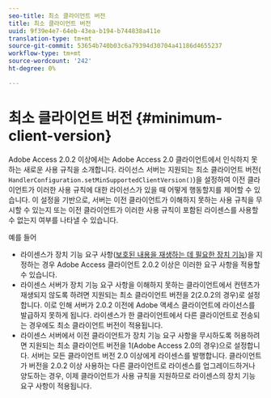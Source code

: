 ```yaml
---
seo-title: 최소 클라이언트 버전
title: 최소 클라이언트 버전
uuid: 9f39e4e7-64eb-43ea-b194-b744838a411e
translation-type: tm+mt
source-git-commit: 53654b740b03c6a79394d30704a41186d4655237
workflow-type: tm+mt
source-wordcount: '242'
ht-degree: 0%

---
```



# 최소 클라이언트 버전 {#minimum-client-version}

Adobe Access 2.0.2 이상에서는 Adobe Access 2.0 클라이언트에서 인식하지 못하는 새로운 사용 규칙을 소개합니다. 라이선스 서버는 지원되는 최소 클라이언트 버전( `HandlerConfiguration.setMinSupportedClientVersion()`)을 설정하여 이전 클라이언트가 이러한 사용 규칙에 대한 라이선스가 있을 때 어떻게 행동할지를 제어할 수 있습니다. 이 설정을 기반으로, 서버는 이전 클라이언트가 이해하지 못하는 사용 규칙을 무시할 수 있는지 또는 이전 클라이언트가 이러한 사용 규칙이 포함된 라이센스를 사용할 수 없는지 여부를 나타낼 수 있습니다.

예를 들어

* 라이센스가 장치 기능 요구 사항([보호된 내용을 재생하는 데 필요한 장치 기능](../../../aaxs-protecting-content/content-introduction/content-usage-rules/content-runtime-application-restrictions/content-device-capabilities.md))을 지정하는 경우 Adobe Access 클라이언트 2.0.2 이상은 이러한 요구 사항을 적용할 수 있습니다.
* 라이센스 서버가 장치 기능 요구 사항을 이해하지 못하는 클라이언트에서 컨텐츠가 재생되지 않도록 하려면 지원되는 최소 클라이언트 버전을 2(2.0.2의 경우)로 설정합니다. 이로 인해 서버가 2.0.2 이전에 Adobe 액세스 클라이언트에 라이선스를 발급하지 못하게 됩니다. 라이센스가 한 클라이언트에서 다른 클라이언트로 전송되는 경우에도 최소 클라이언트 버전이 적용됩니다.
* 라이센스 서버에서 이전 클라이언트가 장치 기능 요구 사항을 무시하도록 허용하려면 지원되는 최소 클라이언트 버전을 1(Adobe Access 2.0의 경우)으로 설정합니다. 서버는 모든 클라이언트 버전 2.0 이상에게 라이센스를 발행합니다. 클라이언트가 버전을 2.0.2 이상 사용하는 다른 클라이언트로 라이센스를 업그레이드하거나 양도하는 경우, 이제 클라이언트가 사용 규칙을 지원하므로 라이센스의 장치 기능 요구 사항이 적용됩니다.

